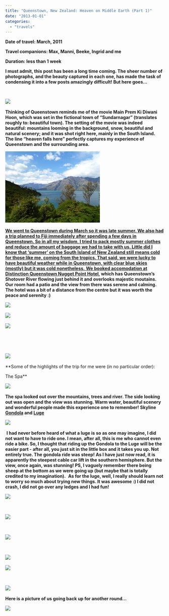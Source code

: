 ```yaml
---
title: "Queenstown, New Zealand: Heaven on Middle Earth (Part 1)"
date: "2013-01-01"
categories: 
  - "travels"
---
```


**Date of travel: March, 2011**

**Travel companions: Max, Manni, Beeke, Ingrid and me**

**Duration: less than 1 week**

**I must admit, this post has been a long time coming. The sheer number of photographs, and the beauty captured in each one, has made the task of condensing it into a few posts amazingly difficult! But here goes...**

 

[![](https://shalveena.files.wordpress.com/2013/01/76d38-p1010851.jpg?w=300)](https://shalveena.files.wordpress.com/2013/01/76d38-p1010851.jpg)

**Thinking of Queenstown reminds me of the movie Main Prem Ki Diwani Hoon, which was set in the fictional town of “Sundarnagar” (translates roughly to: beautiful town). The setting of the movie was indeed beautiful: mountains looming in the background, snow, beautiful and natural scenery; and it was shot right here, mainly in the South Island. The line “heaven falls here” perfectly captures my experience of Queenstown and the surrounding area.**

[![](images/46413-images.jpeg)](https://shalveena.files.wordpress.com/2013/01/03525-p1020068.jpg)

[**We went to Queenstown during March so it was late summer. We also had a trip planned to Fiji immediately after spending a few days in Queenstown. So in all my wisdom, I tried to pack mostly summer clothes and reduce the amount of baggage we had to take with us. Little did I know that ‘summer’ on the South Island of New Zealand still means cold for those like me, coming from the tropics. That said, we were lucky to have beautiful weather while in Queenstown, with clear blue skies (mostly) but it was cold nonetheless.** **We booked accomodation at**](https://shalveena.files.wordpress.com/2013/01/03525-p1020068.jpg) **[Distinction Queenstown Nugget Point Hotel](http://www.nuggetpoint.co.nz/distinction-hotels-queenstown-nugget-point-boutique-hotel-spa/welcome-to-distinction-queenstown_idl=2_idt=3828_id=22069_.html), which has Queenstown’s Shotover River flowing just behind it and overlooks majestic moutains. Our room had a patio and the view from there was serene and calming. The hotel was a bit of a distance from the centre but it was worth the peace and serenity :)**

[![](https://shalveena.files.wordpress.com/2013/01/5482a-166.jpg?w=300)](https://shalveena.files.wordpress.com/2013/01/5482a-166.jpg)

[![](https://shalveena.files.wordpress.com/2013/01/7c938-165.jpg?w=225)](https://shalveena.files.wordpress.com/2013/01/7c938-165.jpg)

[![](https://shalveena.files.wordpress.com/2013/01/fd6c6-102.jpg?w=300)](https://shalveena.files.wordpress.com/2013/01/fd6c6-102.jpg)

 

 

[![](https://shalveena.files.wordpress.com/2013/01/2a628-104.jpg?w=300)](https://shalveena.files.wordpress.com/2013/01/2a628-104.jpg)

**Some of the highlights of the trip for me were (in no particular order):

The Spa**

[![](https://shalveena.files.wordpress.com/2013/01/d828c-img_1321.jpg?w=300)](https://shalveena.files.wordpress.com/2013/01/d828c-img_1321.jpg)

**The spa looked out over the mountains, trees and river. The side looking out was open and the view was stunning. Warm water, beautiful scenery and wonderful people made this experience one to remember!** **Skyline [Gondola](http://www.skyline.co.nz/queenstown/gondola/) and [Luge](http://www.skyline.co.nz/queenstown/luge/)**

[![](https://shalveena.files.wordpress.com/2013/01/53927-p1010858.jpg?w=300)](https://shalveena.files.wordpress.com/2013/01/53927-p1010858.jpg)

 **I had never before heard of what a luge is so as one may imagine, I did not want to have to ride one. I mean, after all, this is me who cannot even ride a bike. So, I thought that riding up the Gondola to the Luge will be the easier part - after all, you just sit in the little box and it takes you up. Not entirely true. The gondola ride was steep! As I have just now read, it is apparently the steepest cable car lift in the southern hemisphere. But the view, once again, was stunning! PS, I vaguely remember there being sheep at the bottom as we were going up (but maybe that is totally credited to my imagination).**  **As for the luge, well, I really should learn not to worry so much about trying new things. It was awesome :) I did not crash, I did not go over any ledges and I had fun!**

[![](https://shalveena.files.wordpress.com/2013/01/2cf5d-p1010849.jpg?w=300)](https://shalveena.files.wordpress.com/2013/01/2cf5d-p1010849.jpg)

 

[![](https://shalveena.files.wordpress.com/2013/01/c5795-p1010850.jpg?w=300)](https://shalveena.files.wordpress.com/2013/01/c5795-p1010850.jpg)

 

[![](https://shalveena.files.wordpress.com/2013/01/d365d-p1010853.jpg?w=300)](https://shalveena.files.wordpress.com/2013/01/d365d-p1010853.jpg)

 

[![](https://shalveena.files.wordpress.com/2013/01/46453-p1010854.jpg?w=225)](https://shalveena.files.wordpress.com/2013/01/46453-p1010854.jpg)

[![](https://shalveena.files.wordpress.com/2013/01/2c65a-107.jpg?w=300)](https://shalveena.files.wordpress.com/2013/01/2c65a-107.jpg)

 

[![](https://shalveena.files.wordpress.com/2013/01/d3817-p1010861.jpg?w=300)](https://shalveena.files.wordpress.com/2013/01/d3817-p1010861.jpg)

**Here is a picture of us going back up for another round...**

[![](https://shalveena.files.wordpress.com/2013/01/79758-p1010859.jpg?w=300)](https://shalveena.files.wordpress.com/2013/01/79758-p1010859.jpg)
